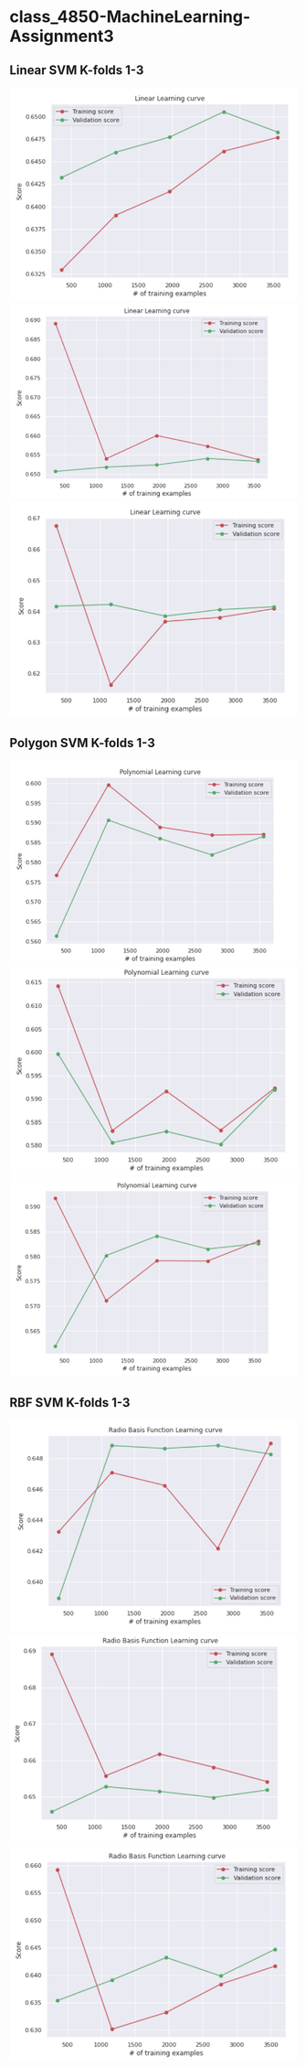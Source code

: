 # class_4850-MachineLearning-Assignment3

## Linear SVM K-folds 1-3
![Fold 1](/lin_svm_fold1.png) ![Fold 2](/lin_svm_fold2.png) ![Fold 3](/lin_svm_fold3.png)

## Polygon SVM K-folds 1-3
![Fold 1](/poly_svm_fold1.png) ![Fold 2](/poly_svm_fold2.png) ![Fold 3](/poly_svm_fold3.png)

## RBF SVM K-folds 1-3
![Fold 1](/rbf_svm_fold1.png) ![Fold 2](/rbf_svm_fold2.png) ![Fold 3](/rbf_svm_fold3.png)
